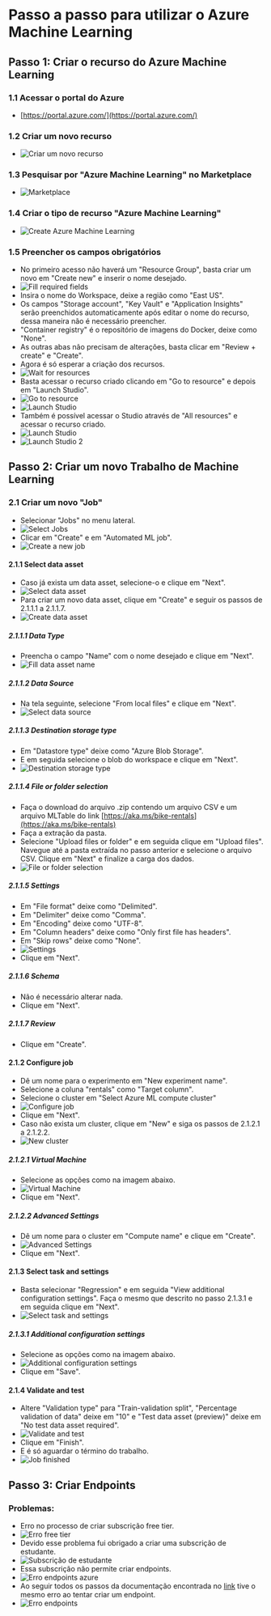 # Passo a passo para utilizar o Azure Machine Learning

## Passo 1: Criar o recurso do Azure Machine Learning

### 1.1 Acessar o portal do Azure
- [https://portal.azure.com/](https://portal.azure.com/)

### 1.2 Criar um novo recurso
- ![Criar um novo recurso](assets/new_resource_options.png)

### 1.3 Pesquisar por "Azure Machine Learning" no Marketplace
- ![Marketplace](assets/marketplace_ml.png)

### 1.4 Criar o tipo de recurso "Azure Machine Learning"
- ![Create Azure Machine Learning](assets/create_azure_ml.png)

### 1.5 Preencher os campos obrigatórios
- No primeiro acesso não haverá um "Resource Group", basta criar um novo em "Create new" e inserir
o nome desejado.
- ![Fill required fields](assets/fill_required_fields.png)
- Insira o nome do Workspace, deixe a região como "East US".
- Os campos "Storage account", "Key Vault" e "Application Insights" serão preenchidos
automaticamente após editar o nome do recurso, dessa maneira não é necessário preencher.
- "Container registry" é o repositório de imagens do Docker, deixe como "None".
- As outras abas não precisam de alterações, basta clicar em "Review + create" e "Create".
- Agora é só esperar a criação dos recursos.
- ![Wait for resources](assets/wait_for_resources.png)
- Basta acessar o recurso criado clicando em "Go to resource" e depois em "Launch Studio".
- ![Go to resource](assets/go_to_resource.png)
- ![Launch Studio](assets/launch_studio_3.png)
- Também é possível acessar o Studio através de "All resources" e acessar o recurso criado.
- ![Launch Studio](assets/launch_studio.png)
- ![Launch Studio 2](assets/launch_studio_2.png)

## Passo 2: Criar um novo Trabalho de Machine Learning

### 2.1 Criar um novo "Job"
- Selecionar "Jobs" no menu lateral.
- ![Select Jobs](assets/left_menu_jobs.png)
- Clicar em "Create" e em "Automated ML job".
- ![Create a new job](assets/create_new_job.png)

#### 2.1.1 Select data asset
- Caso já exista um data asset, selecione-o e clique em "Next".
- ![Select data asset](assets/select_data_asset.png)
- Para criar um novo data asset, clique em "Create" e seguir os passos de 2.1.1.1 a 2.1.1.7.
- ![Create data asset](assets/create_data_asset.png)

##### 2.1.1.1 Data Type
- Preencha o campo "Name" com o nome desejado e clique em "Next".
- ![Fill data asset name](assets/data_asset_1.png)

##### 2.1.1.2 Data Source
- Na tela seguinte, selecione "From local files" e clique em "Next".
- ![Select data source](assets/data_source_local_files.png)

##### 2.1.1.3 Destination storage type
- Em "Datastore type" deixe como "Azure Blob Storage".
- E em seguida selecione o blob do workspace e clique em "Next".
- ![Destination storage type](assets/destination_storage_type.png)

##### 2.1.1.4 File or folder selection
- Faça o download do arquivo .zip contendo um arquivo CSV e um arquivo MLTable do link
[https://aka.ms/bike-rentals](https://aka.ms/bike-rentals)
- Faça a extração da pasta.
- Selecione "Upload files or folder" e em seguida clique em "Upload files". Navegue até a pasta
extraída no passo anterior e selecione o arquivo CSV. Clique em "Next" e finalize a carga dos dados.
- ![File or folder selection](assets/file_or_folder_selection.png)

##### 2.1.1.5 Settings
- Em "File format" deixe como "Delimited".
- Em "Delimiter" deixe como "Comma".
- Em "Encoding" deixe como "UTF-8".
- Em "Column headers" deixe como "Only first file has headers".
- Em "Skip rows" deixe como "None".
- ![Settings](assets/data_settings.png)
- Clique em "Next".

##### 2.1.1.6 Schema
- Não é necessário alterar nada.
- Clique em "Next".

##### 2.1.1.7 Review
- Clique em "Create".

#### 2.1.2 Configure job
- Dê um nome para o experimento em "New experiment name".
- Selecione a coluna "rentals" como "Target column".
- Selecione o cluster em "Select Azure ML compute cluster"
- ![Configure job](assets/configure_job.png)
- Clique em "Next".
- Caso não exista um cluster, clique em "New" e siga os passos de 2.1.2.1 a 2.1.2.2.
- ![New cluster](assets/new_cluster.png)

##### 2.1.2.1 Virtual Machine
- Selecione as opções como na imagem abaixo.
- ![Virtual Machine](assets/virtual_machine.png)
- Clique em "Next".

##### 2.1.2.2 Advanced Settings
- Dê um nome para o cluster em "Compute name" e clique em "Create".
- ![Advanced Settings](assets/advanced_settings.png)
- Clique em "Next".

#### 2.1.3 Select task and settings
- Basta selecionar "Regression" e em seguida "View additional configuration settings". Faça o mesmo
que descrito no passo 2.1.3.1 e em seguida clique em "Next".
- ![Select task and settings](assets/select_task_and_settings.png)

##### 2.1.3.1 Additional configuration settings
- Selecione as opções como na imagem abaixo.
- ![Additional configuration settings](assets/additional_configuration_settings.png)
- Clique em "Save".

#### 2.1.4 Validate and test
- Altere "Validation type" para "Train-validation split", "Percentage validation of data" deixe em
"10" e "Test data asset (preview)" deixe em "No test data asset required".
- ![Validate and test](assets/validate_and_test.png)
- Clique em "Finish".
- E é só aguardar o término do trabalho.
- ![Job finished](assets/job_finished.png)

## Passo 3: Criar Endpoints
### Problemas:
- Erro no processo de criar subscrição free tier.
- ![Erro free tier](assets/error_free_tier.png)
- Devido esse problema fui obrigado a criar uma subscrição de estudante.
- ![Subscrição de estudante](assets/student_subscription.png)
- Essa subscrição não permite criar endpoints.
- ![Erro endpoints azure](assets/error_endpoints_azure.png)
- Ao seguir todos os passos da documentação encontrada no [link]([text](https://learn.microsoft.com/en-us/azure/machine-learning/how-to-deploy-online-endpoints?view=azureml-api-2&tabs=python)) tive o mesmo erro ao tentar criar um endpoint.
- ![Erro endpoints](assets/error_endpoints.png)
